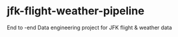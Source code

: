 # jfk-flight-weather-pipeline
End to -end Data engineering project  for JFK flight &amp; weather data
